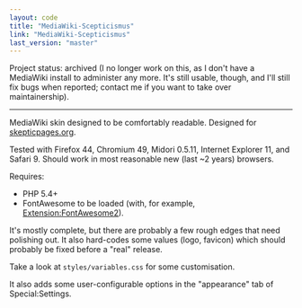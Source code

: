 ```yaml
---
layout: code
title: "MediaWiki-Scepticismus"
link: "MediaWiki-Scepticismus"
last_version: "master"
---
```


Project status: archived (I no longer work on this, as I don't have a MediaWiki
install to administer any more. It's still usable, though, and I'll still
fix bugs when reported; contact me if you want to take over maintainership).

-----------------------------------------

MediaWiki skin designed to be comfortably readable. Designed for
[skepticpages.org](https://skepticpages.org).

Tested with Firefox 44, Chromium 49, Midori 0.5.11, Internet Explorer 11, and
Safari 9. Should work in most reasonable new (last ~2 years) browsers.

Requires:

- PHP 5.4+
- FontAwesome to be loaded (with, for example, [Extension:FontAwesome2][1]).

It's mostly complete, but there are probably a few rough edges that need
polishing out. It also hard-codes some values (logo, favicon) which should
probably be fixed before a "real" release.

Take a look at `styles/variables.css` for some customisation.

It also adds some user-configurable options in the "appearance" tab of
Special:Settings.

[1]: https://www.mediawiki.org/wiki/Extension:FontAwesome2
